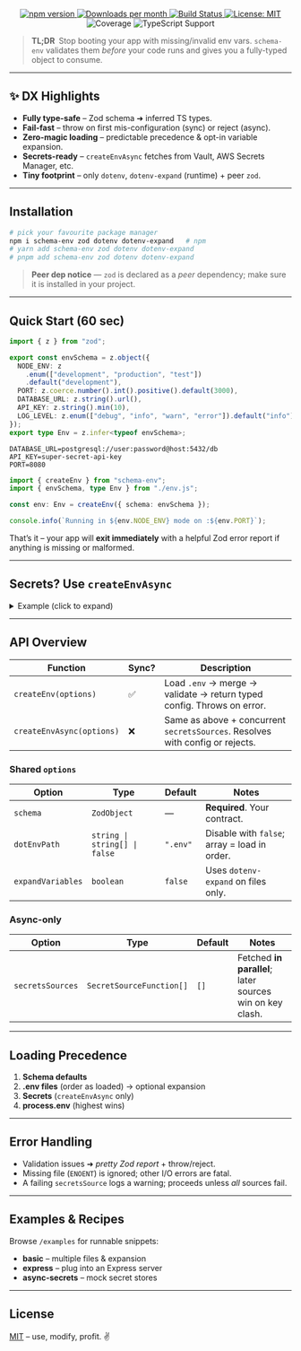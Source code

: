 <p align="center">
  <a href="https://www.npmjs.com/package/schema-env">
    <img src="https://img.shields.io/npm/v/schema-env.svg" alt="npm version" />
  </a>
  <a href="https://img.shields.io/npm/dm/schema-env.svg">
    <img src="https://img.shields.io/npm/dm/schema-env.svg" alt="Downloads per month" />
  </a>
  <a href="https://github.com/devvictrix/schema-env/actions/workflows/ci.yml">
    <img src="https://img.shields.io/github/actions/workflow/status/devvictrix/schema-env/ci.yml?branch=main" alt="Build Status" />
  </a>
  <a href="https://opensource.org/licenses/MIT">
    <img src="https://img.shields.io/badge/license-MIT-green.svg" alt="License: MIT" />
  </a>
  <img src="https://img.shields.io/badge/coverage-97%25-brightgreen.svg" alt="Coverage" />
  <img src="https://img.shields.io/badge/types-TypeScript-blue.svg" alt="TypeScript Support" />
</p>

> **TL;DR** Stop booting your app with missing/invalid env vars. `schema-env` validates them _before_ your code runs and gives you a fully-typed object to consume.

---

## ✨ DX Highlights

- **Fully type-safe** – Zod schema ➜ inferred TS types.
- **Fail-fast** – throw on first mis-configuration (sync) or reject (async).
- **Zero-magic loading** – predictable precedence & opt-in variable expansion.
- **Secrets-ready** – `createEnvAsync` fetches from Vault, AWS Secrets Manager, etc.
- **Tiny footprint** – only `dotenv`, `dotenv-expand` (runtime) + peer `zod`.

---

## Installation

```bash
# pick your favourite package manager
npm i schema-env zod dotenv dotenv-expand   # npm
# yarn add schema-env zod dotenv dotenv-expand
# pnpm add schema-env zod dotenv dotenv-expand
```

> **Peer dep notice** — `zod` is declared as a _peer_ dependency; make sure it is installed in your project.

---

## Quick Start (60 sec)

```ts title="src/env.ts"
import { z } from "zod";

export const envSchema = z.object({
  NODE_ENV: z
    .enum(["development", "production", "test"])
    .default("development"),
  PORT: z.coerce.number().int().positive().default(3000),
  DATABASE_URL: z.string().url(),
  API_KEY: z.string().min(10),
  LOG_LEVEL: z.enum(["debug", "info", "warn", "error"]).default("info"),
});
export type Env = z.infer<typeof envSchema>;
```

```dotenv title=".env"
DATABASE_URL=postgresql://user:password@host:5432/db
API_KEY=super‑secret‑api‑key
PORT=8080
```

```ts title="src/index.ts"
import { createEnv } from "schema-env";
import { envSchema, type Env } from "./env.js";

const env: Env = createEnv({ schema: envSchema });

console.info(`Running in ${env.NODE_ENV} mode on :${env.PORT}`);
```

That’s it – your app will **exit immediately** with a helpful Zod error report if anything is missing or malformed.

---

## Secrets? Use `createEnvAsync`

<details>
<summary>Example (click to expand)</summary>

```ts
import { createEnvAsync, SecretSourceFunction } from "schema-env";
import { z } from "zod";

const schema = z.object({
  DB_PASSWORD: z.string(),
  STRIPE_KEY: z.string().startsWith("sk_"),
});

const fromAws: SecretSourceFunction = async () => ({ DB_PASSWORD: "aws‑pwd" });
const fromVault: SecretSourceFunction = async () => ({
  STRIPE_KEY: "sk_test_123",
});

(async () => {
  const env = await createEnvAsync({
    schema,
    secretsSources: [fromAws, fromVault],
  });
  console.log(env);
})();
```

</details>

---

## API Overview

| Function                  | Sync? | Description                                                                   |
| ------------------------- | ----- | ----------------------------------------------------------------------------- |
| `createEnv(options)`      | ✅    | Load `.env` → merge → validate → return typed config. Throws on error.        |
| `createEnvAsync(options)` | ❌    | Same as above + concurrent `secretsSources`. Resolves with config or rejects. |

### Shared `options`

| Option            | Type                          | Default  | Notes                                        |
| ----------------- | ----------------------------- | -------- | -------------------------------------------- |
| `schema`          | `ZodObject`                   | —        | **Required**. Your contract.                 |
| `dotEnvPath`      | `string \| string[] \| false` | `".env"` | Disable with `false`; array = load in order. |
| `expandVariables` | `boolean`                     | `false`  | Uses `dotenv-expand` on files only.          |

### Async-only

| Option           | Type                     | Default | Notes                                                    |
| ---------------- | ------------------------ | ------- | -------------------------------------------------------- |
| `secretsSources` | `SecretSourceFunction[]` | `[]`    | Fetched **in parallel**; later sources win on key clash. |

---

## Loading Precedence

1. **Schema defaults**
2. **.env files** (order as loaded) → optional expansion
3. **Secrets** (`createEnvAsync` only)
4. **process.env** (highest wins)

---

## Error Handling

- Validation issues ➜ _pretty Zod report_ + throw/reject.
- Missing file (`ENOENT`) is ignored; other I/O errors are fatal.
- A failing `secretsSource` logs a warning; proceeds unless _all_ sources fail.

---

## Examples & Recipes

Browse `/examples` for runnable snippets:

- **basic** – multiple files & expansion
- **express** – plug into an Express server
- **async-secrets** – mock secret stores

---

## License

[MIT](https://opensource.org/licenses/MIT) – use, modify, profit. ✌️
